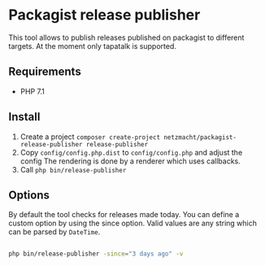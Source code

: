 Packagist release publisher
===========================

This tool allows to publish releases published on packagist to different targets. 
At the moment only tapatalk is supported.

Requirements
------------

 - PHP 7.1


Install
-------

 1. Create a project `composer create-project netzmacht/packagist-release-publisher release-publisher`
 2. Copy `config/config.php.dist` to `config/config.php` and adjust the config
    The rendering is done by a renderer which uses callbacks.
 3. Call `php bin/release-publisher`

Options
-------

By default the tool checks for releases made today. You can define a custom option by using the since option. Valid 
values are any string which can be parsed by `DateTime`.

```bash

php bin/release-publisher -since="3 days ago" -v

```
